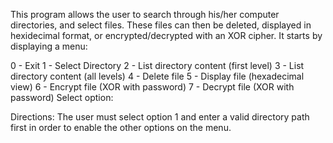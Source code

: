 
This program allows the user to search through his/her computer directories, and select files. These files can then be deleted, 
displayed in hexidecimal format, or encrypted/decrypted with an XOR cipher. It starts by displaying a menu: 

0 - Exit 
1 - Select Directory 
2 - List directory content (first level) 
3 - List directory content (all levels) 
4 - Delete file 
5 - Display file (hexadecimal view) 
6 - Encrypt file (XOR with password) 
7 - Decrypt file (XOR with password) 
Select option: 


Directions: The user must select option 1 and enter a valid directory path first in order to enable the other options on the menu.
